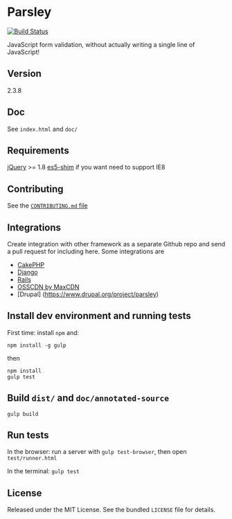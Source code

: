 # Parsley

[![Build Status](https://travis-ci.org/guillaumepotier/Parsley.js.svg?branch=master)](https://travis-ci.org/guillaumepotier/Parsley.js)

JavaScript form validation, without actually writing a single line of JavaScript!

## Version

2.3.8

## Doc

See `index.html` and `doc/`

## Requirements

[jQuery](https://jquery.com/) >= 1.8
[es5-shim](https://github.com/es-shims/es5-shim) if you want need to support IE8

## Contributing

See the [`CONTRIBUTING.md` file](https://github.com/guillaumepotier/Parsley.js/blob/master/.github/CONTRIBUTING.md)

## Integrations

Create integration with other framework as a separate Github repo and send a pull request for including here.
Some integrations are

* [CakePHP](https://github.com/Codaxis/parsley-helper)
* [Django](https://github.com/agiliq/django-parsley)
* [Rails](https://github.com/mekishizufu/parsley-rails)
* [OSSCDN by MaxCDN](http://osscdn.com/#/parsleyjs)
* [Drupal] (https://www.drupal.org/project/parsley)

## Install dev environment and running tests

First time: install `npm` and:
```
npm install -g gulp
```

then
```
npm install
gulp test
```

## Build `dist/` and `doc/annotated-source`

```
gulp build
```

## Run tests

In the browser: run a server with `gulp test-browser`, then open `test/runner.html`

In the terminal: `gulp test`

## License

Released under the MIT License. See the bundled `LICENSE` file for
details.
